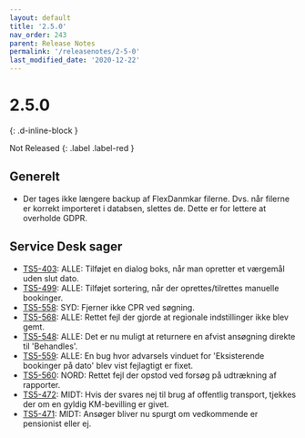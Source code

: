 ```yaml
---
layout: default
title: '2.5.0'
nav_order: 243
parent: Release Notes
permalink: '/releasenotes/2-5-0'
last_modified_date: '2020-12-22'
---
```


# 2.5.0
{: .d-inline-block }

Not Released
{: .label .label-red }

## Generelt
- Der tages ikke længere backup af FlexDanmkar filerne. Dvs. når filerne er korrekt importeret i databsen, slettes de. Dette er for lettere at overholde GDPR.

## Service Desk sager
- [TS5-403](https://sd.trifork.com/browse/TS5-403): ALLE: Tilføjet en dialog boks, når man opretter et værgemål uden slut dato.
- [TS5-499](https://sd.trifork.com/browse/TS5-499): ALLE: Tilføjet sortering, når der oprettes/tilrettes manuelle bookinger.
- [TS5-558](https://sd.trifork.com/browse/TS5-558): SYD: Fjerner ikke CPR ved søgning.
- [TS5-568](https://sd.trifork.com/browse/TS5-568): ALLE: Rettet fejl der gjorde at regionale indstillinger ikke blev gemt.
- [TS5-548](https://sd.trifork.com/browse/TS5-548): ALLE: Det er nu muligt at returnere en afvist ansøgning direkte til 'Behandles'.
- [TS5-559](https://sd.trifork.com/browse/TS5-559): ALLE: En bug hvor advarsels vinduet for 'Eksisterende bookinger på dato' blev vist fejlagtigt er fixet. 
- [TS5-560](https://sd.trifork.com/browse/TS5-560): NORD: Rettet fejl der opstod ved forsøg på udtrækning af rapporter.
- [TS5-472](https://sd.trifork.com/browse/TS5-472): MIDT: Hvis der svares nej til brug af offentlig transport, tjekkes der om en gyldig KM-bevilling er givet.
- [TS5-471](https://sd.trifork.com/browse/TS5-471): MIDT: Ansøger bliver nu spurgt om vedkommende er pensionist eller ej.
